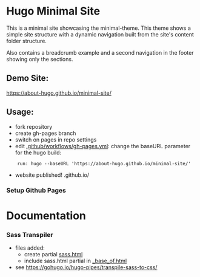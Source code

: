 # Hugo Minimal Site 

This is a minimal site showcasing the minimal-theme.
This theme shows a simple site structure
with a dynamic navigation built from the site's 
content folder structure.

Also contains a breadcrumb example and a second navigation in 
the footer showing only the sections.

## Demo Site: 

https://about-hugo.github.io/minimal-site/


## Usage:

- fork repository
- create gh-pages branch
- switch on pages in repo settings
- edit [.github/workflows/gh-pages.yml](.github/workflows/gh-pages.yml): 
  change the baseURL parameter for the hugo build:

```
    run: hugo --baseURL 'https://about-hugo.github.io/minimal-site/'
```

- website published! <user>.github.io/<repo>

### Setup Github Pages

# Documentation

### Sass Transpiler

- files added:
    - create partial [sass.html](themes/minimal-theme/layouts/partials/sass.html)
    - include sass.html partial in [_base_of.html](themes/minimal-theme/layouts/_default/baseof.html)
- see https://gohugo.io/hugo-pipes/transpile-sass-to-css/

